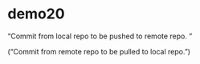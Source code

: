 # demo20
“Commit from local repo to be
pushed to remote repo. ”

(“Commit
from remote repo to be pulled to local repo.”)
